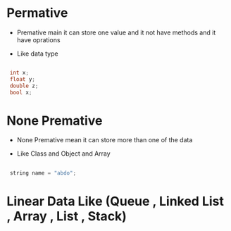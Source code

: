 # Permative 

 - Premative main it can store one value and it not have methods and it have oprations 

 - Like data type

 ```c++

  int x;
  float y;
  double z;
  bool x;

 ````

 # None Premative 

 - None Premative mean it can store more than one of the data
 
 - Like Class and Object and Array

 ```c++
  
  string name = "abdo";
 
 ``` 

# Linear Data Like (Queue , Linked List , Array , List , Stack)

#